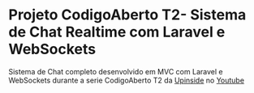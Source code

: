 # Projeto CodigoAberto T2- Sistema de Chat Realtime com Laravel e WebSockets

Sistema de Chat completo desenvolvido em MVC com Laravel e WebSockets durante a serie CodigoAberto T2 da [Upinside](https://upinside.com.br) no [Youtube](https://www.youtube.com/playlist?list=PLBRCgwXk28ixXJEKlWaoUuG38rJAod0AP)



